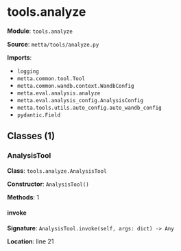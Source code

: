 # tools.analyze

**Module**: `tools.analyze`

**Source**: `metta/tools/analyze.py`

**Imports**:
- `logging`
- `metta.common.tool.Tool`
- `metta.common.wandb.context.WandbConfig`
- `metta.eval.analysis.analyze`
- `metta.eval.analysis_config.AnalysisConfig`
- `metta.tools.utils.auto_config.auto_wandb_config`
- `pydantic.Field`

## Classes (1)

### AnalysisTool

**Class**: `tools.analyze.AnalysisTool`

**Constructor**: `AnalysisTool()`

**Methods**: 1

#### invoke

**Signature**: `AnalysisTool.invoke(self, args: dict) -> Any`

**Location**: line 21


